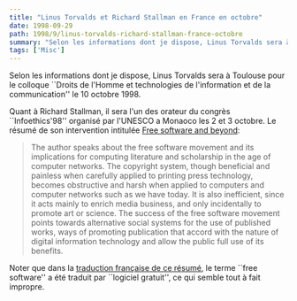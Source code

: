 ```yaml
---
title: "Linus Torvalds et Richard Stallman en France en octobre"
date: 1998-09-29
path: 1998/9/linus-torvalds-richard-stallman-france-octobre
summary: "Selon les informations dont je dispose, Linus Torvalds sera à Toulouse pour le colloque ``Droits de l'Homme et technologies de l'information et de la communication'' le 10 octobre 1998."
tags: ['Misc']
---
```


<P>
Selon les informations dont je dispose, Linus Torvalds sera à Toulouse
pour le colloque ``Droits de l'Homme et technologies de l'information
et de la communication'' le 10 octobre 1998.
</P>

<P>
Quant à Richard Stallman, il sera l'un des orateur du congrès
``Infoethics'98'' organisé par l'UNESCO a Monaoco les 2 et 3 octobre.
Le résumé de son intervention intitulée <A HREF="http://www.unesco.org/webworld/infoethics_2/eng/summaries.htm#2">Free software and beyond</A>:
</P>

<BLOCKQUOTE>
The author speaks about the free software movement and its implications
for computing literature and scholarship in the age of computer networks.
The copyright system, though beneficial and painless when carefully
applied to printing press technology, becomes obstructive and harsh when
applied to computers and computer networks such as we have today. It
is also inefficient, since it acts mainly to enrich media business,
and only incidentally to promote art or science. The success of the free
software movement points towards alternative social systems for the use
of published works, ways of promoting publication that accord with the
nature of digital information technology and allow the public full use
of its benefits.
</BLOCKQUOTE>
<P>
Noter que dans la <A HREF="http://www.unesco.org/webworld/infoethics_2/fr/summaries.htm#2">traduction française de ce résumé</A>, le terme ``free software''
a été traduit par ``logiciel gratuit'', ce qui semble tout à fait
impropre.
</P>


